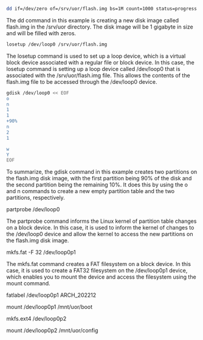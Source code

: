 ```sh
dd if=/dev/zero of=/srv/uor/flash.img bs=1M count=1000 status=progress
```

The dd command in this example is creating a new disk image called flash.img in the /srv/uor directory. The disk image will be 1 gigabyte in size and will be filled with zeros.



```sh
losetup /dev/loop0 /srv/uor/flash.img
```

The losetup command is used to set up a loop device, which is a virtual block device associated with a regular file or block device. In this case, the losetup command is setting up a loop device called /dev/loop0 that is associated with the /srv/uor/flash.img file. This allows the contents of the flash.img file to be accessed through the /dev/loop0 device.


```sh
gdisk /dev/loop0 << EOF
o
n
1
1
+90%
n
2
1

w
Y
EOF
```

To summarize, the gdisk command in this example creates two partitions on the flash.img disk image, with the first partition being 90% of the disk and the second partition being the remaining 10%. It does this by using the o and n commands to create a new empty partition table and the two partitions, respectively.


partprobe /dev/loop0

The partprobe command informs the Linux kernel of partition table changes on a block device. In this case, it is used to inform the kernel of changes to the /dev/loop0 device and allow the kernel to access the new partitions on the flash.img disk image.

mkfs.fat -F 32 /dev/loop0p1

The mkfs.fat command creates a FAT filesystem on a block device. In this case, it is used to create a FAT32 filesystem on the /dev/loop0p1 device, which enables you to mount the device and access the filesystem using the mount command.

fatlabel /dev/loop0p1 ARCH_202212

mount /dev/loop0p1 /mnt/uor/boot

mkfs.ext4 /dev/loop0p2

mount /dev/loop0p2 /mnt/uor/config

